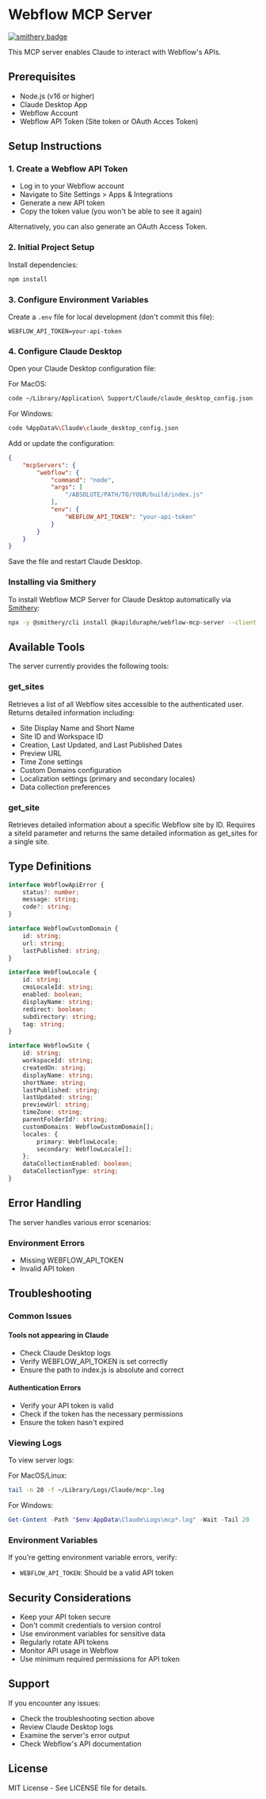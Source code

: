 # Webflow MCP Server
[![smithery badge](https://smithery.ai/badge/@kapilduraphe/webflow-mcp-server)](https://smithery.ai/server/@kapilduraphe/webflow-mcp-server)

This MCP server enables Claude to interact with Webflow's APIs.

## Prerequisites

- Node.js (v16 or higher)
- Claude Desktop App
- Webflow Account
- Webflow API Token (Site token or OAuth Acces Token)

## Setup Instructions

### 1. Create a Webflow API Token

- Log in to your Webflow account
- Navigate to Site Settings > Apps & Integrations
- Generate a new API token
- Copy the token value (you won't be able to see it again)

Alternatively, you can also generate an OAuth Access Token.

### 2. Initial Project Setup

Install dependencies:

```bash
npm install
```

### 3. Configure Environment Variables

Create a `.env` file for local development (don't commit this file):

```plaintext
WEBFLOW_API_TOKEN=your-api-token
```

### 4. Configure Claude Desktop

Open your Claude Desktop configuration file:

For MacOS:

```bash
code ~/Library/Application\ Support/Claude/claude_desktop_config.json
```

For Windows:

```bash
code %AppData%\Claude\claude_desktop_config.json
```

Add or update the configuration:

```json
{
    "mcpServers": {
        "webflow": {
            "command": "node",
            "args": [
                "/ABSOLUTE/PATH/TO/YOUR/build/index.js"
            ],
            "env": {
                "WEBFLOW_API_TOKEN": "your-api-token"
            }
        }
    }
}
```

Save the file and restart Claude Desktop.

### Installing via Smithery

To install Webflow MCP Server for Claude Desktop automatically via [Smithery](https://smithery.ai/server/@kapilduraphe/webflow-mcp-server):

```bash
npx -y @smithery/cli install @kapilduraphe/webflow-mcp-server --client claude
```

## Available Tools

The server currently provides the following tools:

### get_sites

Retrieves a list of all Webflow sites accessible to the authenticated user. Returns detailed information including:

- Site Display Name and Short Name
- Site ID and Workspace ID
- Creation, Last Updated, and Last Published Dates
- Preview URL
- Time Zone settings
- Custom Domains configuration
- Localization settings (primary and secondary locales)
- Data collection preferences

### get_site

Retrieves detailed information about a specific Webflow site by ID. Requires a siteId parameter and returns the same detailed information as get_sites for a single site.

## Type Definitions

```typescript
interface WebflowApiError {
    status?: number;
    message: string;
    code?: string;
}

interface WebflowCustomDomain {
    id: string;
    url: string;
    lastPublished: string;
}

interface WebflowLocale {
    id: string;
    cmsLocaleId: string;
    enabled: boolean;
    displayName: string;
    redirect: boolean;
    subdirectory: string;
    tag: string;
}

interface WebflowSite {
    id: string;
    workspaceId: string;
    createdOn: string;
    displayName: string;
    shortName: string;
    lastPublished: string;
    lastUpdated: string;
    previewUrl: string;
    timeZone: string;
    parentFolderId?: string;
    customDomains: WebflowCustomDomain[];
    locales: {
        primary: WebflowLocale;
        secondary: WebflowLocale[];
    };
    dataCollectionEnabled: boolean;
    dataCollectionType: string;
}
```

## Error Handling

The server handles various error scenarios:

### Environment Errors

- Missing WEBFLOW_API_TOKEN
- Invalid API token

## Troubleshooting

### Common Issues

#### Tools not appearing in Claude

- Check Claude Desktop logs
- Verify WEBFLOW_API_TOKEN is set correctly
- Ensure the path to index.js is absolute and correct

#### Authentication Errors

- Verify your API token is valid
- Check if the token has the necessary permissions
- Ensure the token hasn't expired

### Viewing Logs

To view server logs:

For MacOS/Linux:

```bash
tail -n 20 -f ~/Library/Logs/Claude/mcp*.log
```

For Windows:

```powershell
Get-Content -Path "$env:AppData\Claude\Logs\mcp*.log" -Wait -Tail 20
```

### Environment Variables

If you're getting environment variable errors, verify:

- `WEBFLOW_API_TOKEN`: Should be a valid API token

## Security Considerations

- Keep your API token secure
- Don't commit credentials to version control
- Use environment variables for sensitive data
- Regularly rotate API tokens
- Monitor API usage in Webflow
- Use minimum required permissions for API token

## Support

If you encounter any issues:

- Check the troubleshooting section above
- Review Claude Desktop logs
- Examine the server's error output
- Check Webflow's API documentation

## License

MIT License - See LICENSE file for details.
